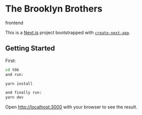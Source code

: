 # The Brooklyn Brothers

frontend

This is a [Next.js](https://nextjs.org/) project bootstrapped with [`create-next-app`](https://github.com/vercel/next.js/tree/canary/packages/create-next-app).

## Getting Started

First:

```bash
cd tbb
and run:

yarn install

and finally run:
yarn dev
```

Open [http://localhost:3000](http://localhost:3000) with your browser to see the result.
